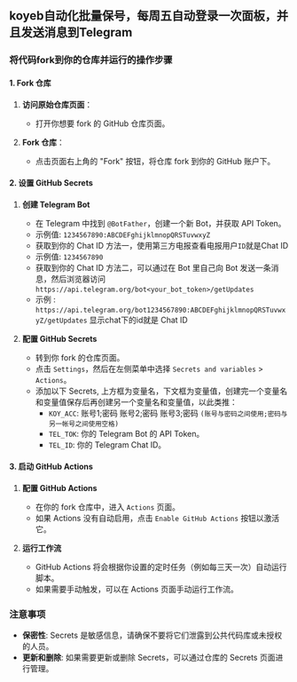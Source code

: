 ## koyeb自动化批量保号，每周五自动登录一次面板，并且发送消息到Telegram

### 将代码fork到你的仓库并运行的操作步骤

#### 1. Fork 仓库

1. **访问原始仓库页面**：
    - 打开你想要 fork 的 GitHub 仓库页面。

2. **Fork 仓库**：
    - 点击页面右上角的 "Fork" 按钮，将仓库 fork 到你的 GitHub 账户下。

#### 2. 设置 GitHub Secrets

1. **创建 Telegram Bot**
    - 在 Telegram 中找到 `@BotFather`，创建一个新 Bot，并获取 API Token。
    - 示例值: `1234567890:ABCDEFghijklmnopQRSTuvwxyZ`    
    - 获取到你的 Chat ID 方法一，使用第三方电报查看电报用户`ID`就是Chat ID
    - 示例值: `1234567890`    
    - 获取到你的 Chat ID 方法二，可以通过在 Bot 里自己向 Bot 发送一条消息，然后浏览器访问 `https://api.telegram.org/bot<your_bot_token>/getUpdates` 
    - 示例 : `https://api.telegram.org/bot1234567890:ABCDEFghijklmnopQRSTuvwxyZ/getUpdates` 显示chat下的id就是 Chat ID 

2. **配置 GitHub Secrets**
    - 转到你 fork 的仓库页面。
    - 点击 `Settings`，然后在左侧菜单中选择 `Secrets and variables` > `Actions`。
    - 添加以下 Secrets, 上方框为变量名，下文框为变量值，创建完一个变量名和变量值保存后再创建另一个变量名和变量值，以此类推：
        - `KOY_ACC`: 账号1;密码 账号2;密码 账号3;密码 `(账号与密码之间使用;密码与另一帐号之间使用空格)`
        - `TEL_TOK`: 你的 Telegram Bot 的 API Token。
        - `TEL_ID`: 你的 Telegram Chat ID。

#### 3. 启动 GitHub Actions

1. **配置 GitHub Actions**
    - 在你的 fork 仓库中，进入 `Actions` 页面。
    - 如果 Actions 没有自动启用，点击 `Enable GitHub Actions` 按钮以激活它。

2. **运行工作流**
    - GitHub Actions 将会根据你设置的定时任务（例如每三天一次）自动运行脚本。
    - 如果需要手动触发，可以在 Actions 页面手动运行工作流。

### 注意事项

- **保密性**: Secrets 是敏感信息，请确保不要将它们泄露到公共代码库或未授权的人员。
- **更新和删除**: 如果需要更新或删除 Secrets，可以通过仓库的 Secrets 页面进行管理。
